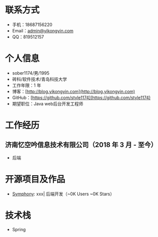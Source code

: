 # 联系方式

* 手机：18687156220
* Email：admin@yikongyin.com
* QQ：819512157

# 个人信息

* sober1174/男/1995
* 砖科/软件技术/青岛科技大学
* 工作年限：1 年
* 博客：[http://blog.yikongyin.com](http://blog.yikongyin.com)
* GitHub：[https://github.com/style1174](https://github.com/style1174)
* 期望职位：Java web后台开发工程师

# 工作经历

## 济南忆空吟信息技术有限公司（2018 年 3 月 - 至今）

* 后端



# 开源项目及作品

* [Symphony](https://github.com/b3log/symphony): xxx| 后端开发（~0K Users ~0K Stars）



# 技术栈

* Spring

